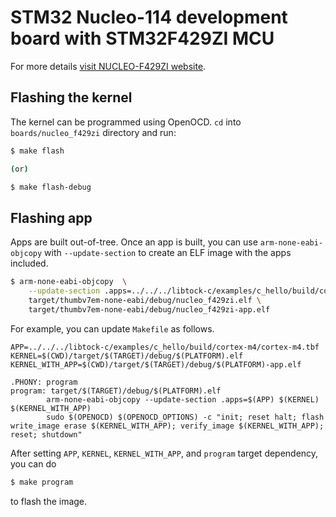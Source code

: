 STM32 Nucleo-114 development board with STM32F429ZI MCU
======================================================

For more details [visit NUCLEO-F429ZI
website](https://www.st.com/en/evaluation-tools/nucleo-f429zi.html).

## Flashing the kernel

The kernel can be programmed using OpenOCD. `cd` into `boards/nucleo_f429zi`
directory and run:

```bash
$ make flash

(or)

$ make flash-debug
```

## Flashing app

Apps are built out-of-tree. Once an app is built, you can use
`arm-none-eabi-objcopy` with `--update-section` to create an ELF image with the
apps included.

```bash
$ arm-none-eabi-objcopy  \
    --update-section .apps=../../../libtock-c/examples/c_hello/build/cortex-m4/cortex-m4.tbf \
    target/thumbv7em-none-eabi/debug/nucleo_f429zi.elf \
    target/thumbv7em-none-eabi/debug/nucleo_f429zi-app.elf
```

For example, you can update `Makefile` as follows.

```
APP=../../../libtock-c/examples/c_hello/build/cortex-m4/cortex-m4.tbf
KERNEL=$(CWD)/target/$(TARGET)/debug/$(PLATFORM).elf
KERNEL_WITH_APP=$(CWD)/target/$(TARGET)/debug/$(PLATFORM)-app.elf

.PHONY: program
program: target/$(TARGET)/debug/$(PLATFORM).elf
        arm-none-eabi-objcopy --update-section .apps=$(APP) $(KERNEL) $(KERNEL_WITH_APP)
        sudo $(OPENOCD) $(OPENOCD_OPTIONS) -c "init; reset halt; flash write_image erase $(KERNEL_WITH_APP); verify_image $(KERNEL_WITH_APP); reset; shutdown"
```

After setting `APP`, `KERNEL`, `KERNEL_WITH_APP`, and `program` target
dependency, you can do

```bash
$ make program
```

to flash the image.
